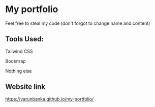 # My portfolio
Feel free to steal my code (don't forgot to change name and content)

## Tools Used:

Tailwind CSS

Bootstrap 

Nothing else

## Website link
https://varunbanka.github.io/my-portfolio/

